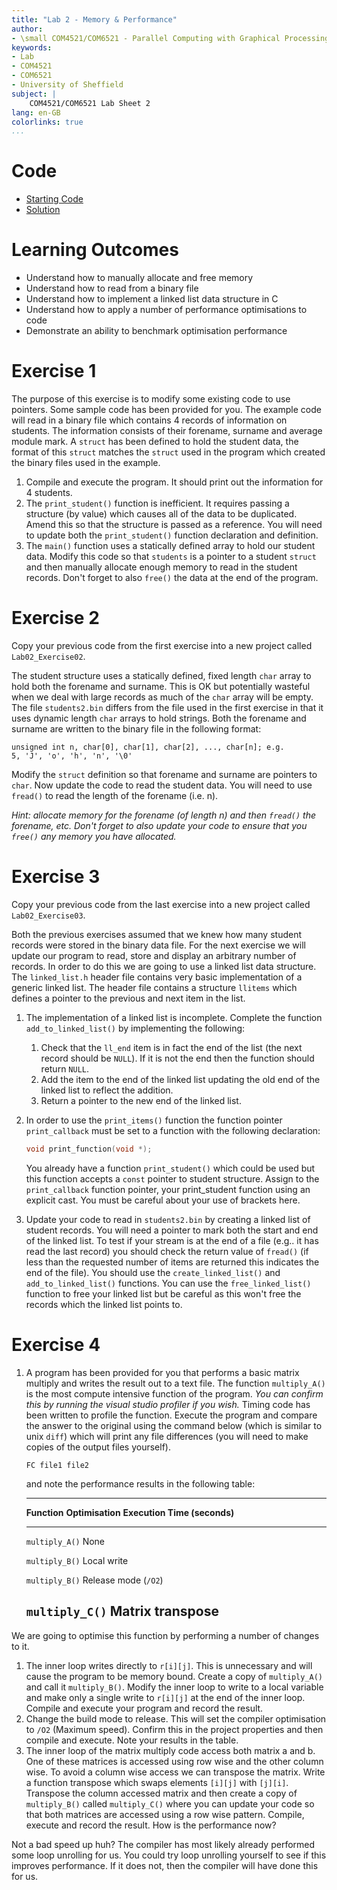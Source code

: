 ```yaml
---
title: "Lab 2 - Memory & Performance"
author:
- \small COM4521/COM6521 - Parallel Computing with Graphical Processing Units (GPUs)
keywords:
- Lab
- COM4521
- COM6521
- University of Sheffield
subject: |
    COM4521/COM6521 Lab Sheet 2
lang: en-GB
colorlinks: true
...
```


# Code

* [Starting Code](https://github.com/RSE-Sheffield/COMCUDA_labs/archive/Lab02_src.zip)
* [Solution](https://github.com/RSE-Sheffield/COMCUDA_labs/archive/Lab02_sln.zip)

# Learning Outcomes

*   Understand how to manually allocate and free memory
*   Understand how to read from a binary file
*   Understand how to implement a linked list data structure in C
*   Understand how to apply a number of performance optimisations to code
*   Demonstrate an ability to benchmark optimisation performance

<!--
# CrowdStrike

As of the 2023 the managed desktops have a new Antivirus "CrowdStrike Falcon Sensor", however it regularly raises false positives for even basic C/C++ code. Therefore, it may prevent you from executing your compiled lab code and assignment on university managed desktops (e.g. "Access Denied" and a CrowdStrike popup from the system tray).

Three requirements must be met for your executable to not be blocked:

1.  You must be using a managed desktop inside Diamond CR1, Diamond CR2
    or Heartspace E001.
2.  The compiled binary must be located within a subdirectory of `u:/com4521` (case-insensitive).
3.  The compiled binary must be named either `particles.exe` or `Lab##_Exercise##.exe`
    e.g. `Lab01_Exercise01.exe` (case-insensitive).

By default, the compiled binary will be named the same as the project. You can change the compiled binary's name via `Project Properties->General->Target Name` (`.exe` should not be included).
-->
# Exercise 1

The purpose of this exercise is to modify some existing code to use pointers. Some sample code has been provided for you. The example code will read in a binary file which contains 4 records of information on students. The information consists of their forename, surname and average module mark. A `struct` has been defined to hold the student data, the format of this `struct` matches the `struct` used in the program which created the binary files used in the example.

1.  Compile and execute the program. It should print out the information for 4 students.
2.  The `print_student()` function is inefficient. It requires passing a structure (by value) which causes all of the data to be duplicated.
    Amend this so that the structure is passed as a reference. You will need to update both the `print_student()` function declaration and definition.
3.  The `main()` function uses a statically defined array to hold our student data.
    Modify this code so that `students` is a pointer to a student `struct` and then manually allocate enough memory to read in the student records. Don't forget to also `free()` the data at the end of the program.

# Exercise 2

Copy your previous code from the first exercise into a new project called `Lab02_Exercise02`.

The student structure uses a statically defined, fixed length `char` array to hold both the forename and surname. This is OK but potentially wasteful when we deal with large records as much of the `char` array will be empty. The file `students2.bin` differs from the file used in the first exercise in that it uses dynamic length `char` arrays to hold strings. Both the forename and surname are written to the binary file in the following format:

```
unsigned int n, char[0], char[1], char[2], ..., char[n]; e.g.
5, 'J', 'o', 'h', 'n', '\0'
```

Modify the `struct` definition so that forename and surname are pointers to `char`. Now update the code to read the student data. You will need to use `fread()` to read the length of the forename (i.e. n).

*Hint: allocate memory for the forename (of length n) and then `fread()` the forename, etc. Don't forget to also update your code to ensure that you `free()` any memory you have allocated.*

# Exercise 3

Copy your previous code from the last exercise into a new project called `Lab02_Exercise03`.

Both the previous exercises assumed that we knew how many student records were stored in the binary data file. For the next exercise we will update our program to read, store and display an arbitrary number of records. In order to do this we are going to use a linked list data structure. The `linked_list.h` header file contains very basic implementation of a generic linked list. The header file contains a structure `llitems` which defines a pointer to the previous and next item in the list.

1.  The implementation of a linked list is incomplete. Complete the
    function `add_to_linked_list()` by implementing the following:
    1.  Check that the `ll_end` item is in fact the end of the list (the next record should be `NULL`). If it is not the end then the function should return `NULL`.
    2.  Add the item to the end of the linked list updating the old end of the linked list to reflect the addition.
    3.  Return a pointer to the new end of the linked list.
2.  In order to use the `print_items()` function the function pointer `print_callback` must be set to a function with the following declaration:

    ```c
    void print_function(void *);
    ```
    
    You already have a function `print_student()` which could be used but this function accepts a `const` pointer to student structure. Assign to the `print_callback` function pointer, your print_student function using an explicit cast. You must be careful about your use of brackets here.
3.  Update your code to read in `students2.bin` by creating a linked list of student records. You will need a pointer to mark both the start and end of the linked list. To test if your stream is at the end of a file (e.g.. it has read the last record) you should check the return value of `fread()` (if less than the requested number of items are returned this indicates the end of the file). You should use the `create_linked_list()` and `add_to_linked_list()` functions. You can use the `free_linked_list()` function to free your linked list but be careful as this won't free the records which the linked list points to.

# Exercise 4

1.  A program has been provided for you that performs a basic matrix multiply and writes the result out to a text file. The function `multiply_A()` is the most compute intensive function of the program. *You can confirm this by running the visual studio profiler if you wish.* Timing code has been written to profile the function. Execute the program and compare the answer to the original using the command below (which is similar to unix `diff`) which will print any file differences (you will need to make copies of the output files yourself).

    ```
    FC file1 file2
    ```

    and note the performance results in the following table:

    --------------------------------------------------------------------------
    **Function**     **Optimisation**            **Execution Time (seconds)**
    ---------------- ------------------------ --------------------------------
    `multiply_A()`   None

    `multiply_B()`   Local write

    `multiply_B()`   Release mode (`/O2`)

    `multiply_C()`   Matrix transpose
    --------------------------------------------------------------------------

We are going to optimise this function by performing a number of changes
to it.

1.  The inner loop writes directly to `r[i][j]`. This is unnecessary and will cause the program to be memory bound. Create a copy of `multiply_A()` and call it `multiply_B()`. Modify the inner loop to write to a local variable and make only a single write to `r[i][j]` at the end of the inner loop. Compile and execute your program and record the result.
2.  Change the build mode to release. This will set the compiler optimisation to `/O2` (Maximum speed). Confirm this in the project properties and then compile and execute. Note your results in the table.
3.  The inner loop of the matrix multiply code access both matrix a and b. One of these matrices is accessed using row wise and the other column wise. To avoid a column wise access we can transpose the matrix. Write a function transpose which swaps elements `[i][j]` with `[j][i]`. Transpose the column accessed matrix and then create a copy of `multiply_B()` called `multiply_C()` where you can update your code so that both matrices are accessed using a row wise pattern. Compile, execute and record the result. How is the performance now?

Not a bad speed up huh? The compiler has most likely already performed some loop unrolling for us. You could try loop unrolling yourself to see if this improves performance. If it does not, then the compiler will have done this for us.
